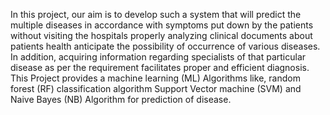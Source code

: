 
In this project, our aim is to develop such a system that will predict the multiple diseases in accordance with symptoms put down by the patients without visiting the hospitals properly analyzing clinical documents about patients health anticipate the possibility of occurrence of various diseases. In addition, acquiring information regarding specialists of that particular disease as per the requirement facilitates proper and efficient diagnosis. This Project provides a machine learning (ML) Algorithms like, random forest (RF) classification algorithm Support Vector machine (SVM) and Naive Bayes (NB) Algorithm for prediction of disease.
